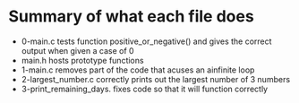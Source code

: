# Summary of what each file does
* 0-main.c tests function positive_or_negative() and gives the correct output when given a case of 0
* main.h hosts prototype functions
* 1-main.c removes part of the code that acuses an ainfinite loop
* 2-largest_number.c correctly prints out the largest number of 3 numbers
* 3-print_remaining_days. fixes code so  that it will function correctly